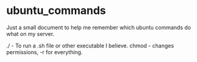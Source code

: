 # ubuntu_commands
Just a small document to help me remember which ubuntu commands do what on my server.

./ - To run a .sh file or other executable I believe.
chmod - changes permissions, -r for everything.

